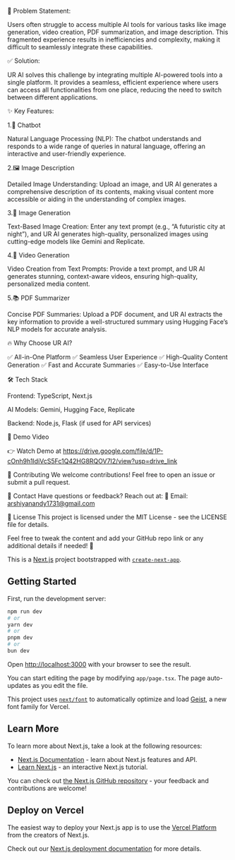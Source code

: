 🎯 Problem Statement: 

Users often struggle to access multiple AI tools for various tasks like image generation, video creation, PDF summarization, and image description. This fragmented experience results in inefficiencies and complexity, making it difficult to seamlessly integrate these capabilities.

✅ Solution: 

UR AI solves this challenge by integrating multiple AI-powered tools into a single platform. It provides a seamless, efficient experience where users can access all functionalities from one place, reducing the need to switch between different applications.

✨ Key Features:

1.🤖 Chatbot

Natural Language Processing (NLP):
The chatbot understands and responds to a wide range of queries in natural language, offering an interactive and user-friendly experience.

2.🖼️ Image Description

Detailed Image Understanding:
Upload an image, and UR AI generates a comprehensive description of its contents, making visual content more accessible or aiding in the understanding of complex images.

3.🎨 Image Generation

Text-Based Image Creation:
Enter any text prompt (e.g., “A futuristic city at night”), and UR AI generates high-quality, personalized images using cutting-edge models like Gemini and Replicate.

4.🎥 Video Generation

Video Creation from Text Prompts:
Provide a text prompt, and UR AI generates stunning, context-aware videos, ensuring high-quality, personalized media content.

5.📚 PDF Summarizer

Concise PDF Summaries:
Upload a PDF document, and UR AI extracts the key information to provide a well-structured summary using Hugging Face’s NLP models for accurate analysis.

🔥 Why Choose UR AI?

✅ All-in-One Platform
✅ Seamless User Experience
✅ High-Quality Content Generation
✅ Fast and Accurate Summaries
✅ Easy-to-Use Interface


🛠️ Tech Stack

Frontend: TypeScript, Next.js

AI Models: Gemini, Hugging Face, Replicate

Backend: Node.js, Flask (if used for API services)

 
🎥 Demo Video

👉 Watch Demo at https://drive.google.com/file/d/1P-cOnh9h1IdiVcS5Fc1Q42HG8RQOV7I2/view?usp=drive_link


🤝 Contributing
We welcome contributions! Feel free to open an issue or submit a pull request.

📧 Contact
Have questions or feedback? Reach out at:
📩 Email: arshiyanandy1731@gmail.com

📄 License
This project is licensed under the MIT License - see the LICENSE file for details.

Feel free to tweak the content and add your GitHub repo link or any additional details if needed! 🎉



This is a [Next.js](https://nextjs.org) project bootstrapped with [`create-next-app`](https://nextjs.org/docs/app/api-reference/cli/create-next-app).

## Getting Started

First, run the development server:

```bash
npm run dev
# or
yarn dev
# or
pnpm dev
# or
bun dev
```

Open [http://localhost:3000](http://localhost:3000) with your browser to see the result.

You can start editing the page by modifying `app/page.tsx`. The page auto-updates as you edit the file.

This project uses [`next/font`](https://nextjs.org/docs/app/building-your-application/optimizing/fonts) to automatically optimize and load [Geist](https://vercel.com/font), a new font family for Vercel.

## Learn More

To learn more about Next.js, take a look at the following resources:

- [Next.js Documentation](https://nextjs.org/docs) - learn about Next.js features and API.
- [Learn Next.js](https://nextjs.org/learn) - an interactive Next.js tutorial.

You can check out [the Next.js GitHub repository](https://github.com/vercel/next.js) - your feedback and contributions are welcome!

## Deploy on Vercel

The easiest way to deploy your Next.js app is to use the [Vercel Platform](https://vercel.com/new?utm_medium=default-template&filter=next.js&utm_source=create-next-app&utm_campaign=create-next-app-readme) from the creators of Next.js.

Check out our [Next.js deployment documentation](https://nextjs.org/docs/app/building-your-application/deploying) for more details.
